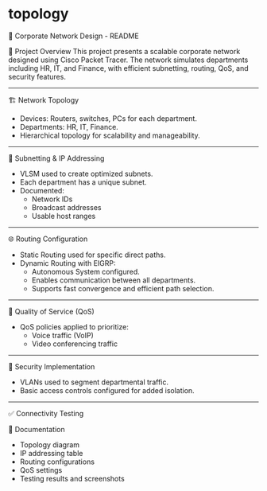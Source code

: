 # topology



📘 Corporate Network Design - README

🔧 Project Overview
This project presents a scalable corporate network designed using Cisco Packet Tracer. The network simulates departments including HR, IT, and Finance, with efficient subnetting, routing, QoS, and security features.

---

🏗 Network Topology
- Devices: Routers, switches, PCs for each department.
- Departments: HR, IT, Finance.
- Hierarchical topology for scalability and manageability.

---

🧮 Subnetting & IP Addressing
- VLSM used to create optimized subnets.
- Each department has a unique subnet.
- Documented:
  - Network IDs
  - Broadcast addresses
  - Usable host ranges

---

🌐 Routing Configuration
- Static Routing used for specific direct paths.
- Dynamic Routing with EIGRP:
  - Autonomous System configured.
  - Enables communication between all departments.
  - Supports fast convergence and efficient path selection.

---

🎯 Quality of Service (QoS)
- QoS policies applied to prioritize:
  - Voice traffic (VoIP)
  - Video conferencing traffic

---

🔐 Security Implementation
- VLANs used to segment departmental traffic.
- Basic access controls configured for added isolation.

---

✅ Connectivity Testing

📄 Documentation
- Topology diagram
- IP addressing table
- Routing configurations
- QoS settings
- Testing results and screenshots

